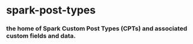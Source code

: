 # spark-post-types
### the home of Spark Custom Post Types (CPTs) and associated custom fields and data.
